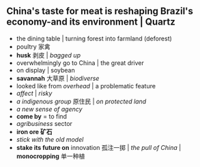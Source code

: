 ## China's taste for meat is reshaping Brazil's economy-and its environment | Quartz 

* the dining table | turning forest into farmland (deforest)
* poultry 家禽
* **husk** 剥皮 | *bagged up*
* overwhelmingly go to China | the great driver
* on display | soybean
* **savannah** 大草原 | *biodiverse*
* looked like from *overhead* | a problematic feature
* *affect* | *risky*
* *a indigenous group* 原住民 | *on protected land*
* *a new sense of agency*
* **come by** = to find
* *agribusiness* sector
* **iron ore 矿石**
* *stick with the old model* 
* **stake its future on** innovation 孤注一掷 | *the pull of China* | **monocropping** 单一种植
